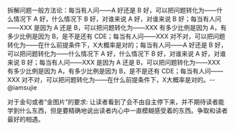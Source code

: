拆解问题一般方法论：每当有人问——A 好还是 B 好，可以把问题转化为——什么情况下 A 好，什么情况下 B 好，对谁来说 A 好，对谁来说 B 好；每当有人问——XXX 是因为 A 还是 B，可以把问题转化为——XXX 有多少比例是因为 A，有多少比例是因为 B，是不是还有 CDE；每当有人问——XXX 对不对，可以把问题转化为——在什么前提条件下，X大概率是对的；每当有人问——A 好还是 B 好，可以把问题转化为——什么情况下 A 好，什么情况下 B 好，对谁来说 A 好，对谁来说 B 好；每当有人问——XXX 是因为 A 还是 B，可以把问题转化为——XXX 有多少比例是因为 A，有多少比例是因为 B，是不是还有 CDE；每当有人问——XXX 对不对，可以把问题转化为——在什么前提条件下，X大概率是对的。--
@iamsujie

对于金句或者“金图片”的要求: 让读者看到了会不由自主停下来，并不期待读者能学到什么东西，但是要精确地说出读者内心中一直模糊感受着的东西。争取和读者最好的相遇。
